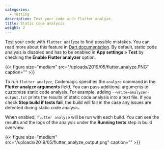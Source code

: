 ```yaml
---
categories:
  - Testing
description: Test your code with flutter analyze.
title: Static code analysis
weight: 2
---
```


Test your code with `flutter analyze` to find possible mistakes. You can read more about this feature in [Dart documentation](https://dart.dev/guides/language/analysis-options). By default, static code analysis is disabled and has to be enabled in **App settings > Test** by checking the **Enable Flutter analyzer** option.

{{< figure size="medium" src="/uploads/2019/05/flutter_analyze.PNG" caption="" >}}

To run `flutter analyze`, Codemagic specifies the `analyze` command in the **Flutter analyze arguments** field. You can pass additional arguments to customize static code analysis. For example, adding `--write=analyzer-output.txt` prints the results of static code analysis into a text file. If you check **Stop build if tests fail**, the build will fail in the case any issues are detected during static code analysis.

When enabled, `flutter analyze` will be run with each build. You can see the results and the logs of the analysis under the **Running tests** step in build overview.

{{< figure size="medium" src="/uploads/2019/05/flutter_analyze_output.png" caption="" >}}
